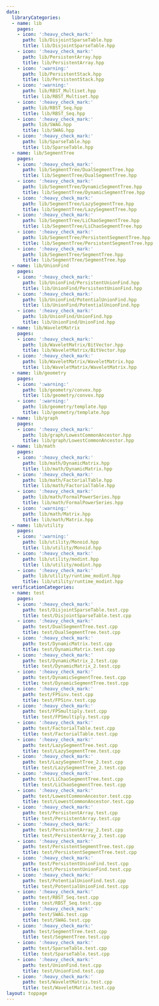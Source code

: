 ```yaml
---
data:
  libraryCategories:
  - name: lib
    pages:
    - icon: ':heavy_check_mark:'
      path: lib/DisjointSparseTable.hpp
      title: lib/DisjointSparseTable.hpp
    - icon: ':heavy_check_mark:'
      path: lib/PersistentArray.hpp
      title: lib/PersistentArray.hpp
    - icon: ':warning:'
      path: lib/PersistentStack.hpp
      title: lib/PersistentStack.hpp
    - icon: ':warning:'
      path: lib/RBST_Multiset.hpp
      title: lib/RBST_Multiset.hpp
    - icon: ':heavy_check_mark:'
      path: lib/RBST_Seq.hpp
      title: lib/RBST_Seq.hpp
    - icon: ':heavy_check_mark:'
      path: lib/SWAG.hpp
      title: lib/SWAG.hpp
    - icon: ':heavy_check_mark:'
      path: lib/SparseTable.hpp
      title: lib/SparseTable.hpp
  - name: lib/SegmentTree
    pages:
    - icon: ':heavy_check_mark:'
      path: lib/SegmentTree/DualSegmentTree.hpp
      title: lib/SegmentTree/DualSegmentTree.hpp
    - icon: ':heavy_check_mark:'
      path: lib/SegmentTree/DynamicSegmentTree.hpp
      title: lib/SegmentTree/DynamicSegmentTree.hpp
    - icon: ':heavy_check_mark:'
      path: lib/SegmentTree/LazySegmentTree.hpp
      title: lib/SegmentTree/LazySegmentTree.hpp
    - icon: ':heavy_check_mark:'
      path: lib/SegmentTree/LiChaoSegmentTree.hpp
      title: lib/SegmentTree/LiChaoSegmentTree.hpp
    - icon: ':heavy_check_mark:'
      path: lib/SegmentTree/PersistentSegmentTree.hpp
      title: lib/SegmentTree/PersistentSegmentTree.hpp
    - icon: ':heavy_check_mark:'
      path: lib/SegmentTree/SegmentTree.hpp
      title: lib/SegmentTree/SegmentTree.hpp
  - name: lib/UnionFind
    pages:
    - icon: ':heavy_check_mark:'
      path: lib/UnionFind/PersistentUnionFind.hpp
      title: lib/UnionFind/PersistentUnionFind.hpp
    - icon: ':heavy_check_mark:'
      path: lib/UnionFind/PotentialUnionFind.hpp
      title: lib/UnionFind/PotentialUnionFind.hpp
    - icon: ':heavy_check_mark:'
      path: lib/UnionFind/UnionFind.hpp
      title: lib/UnionFind/UnionFind.hpp
  - name: lib/WaveletMatrix
    pages:
    - icon: ':heavy_check_mark:'
      path: lib/WaveletMatrix/BitVector.hpp
      title: lib/WaveletMatrix/BitVector.hpp
    - icon: ':heavy_check_mark:'
      path: lib/WaveletMatrix/WaveletMatrix.hpp
      title: lib/WaveletMatrix/WaveletMatrix.hpp
  - name: lib/geometry
    pages:
    - icon: ':warning:'
      path: lib/geometry/convex.hpp
      title: lib/geometry/convex.hpp
    - icon: ':warning:'
      path: lib/geometry/template.hpp
      title: lib/geometry/template.hpp
  - name: lib/graph
    pages:
    - icon: ':heavy_check_mark:'
      path: lib/graph/LowestCommonAncestor.hpp
      title: lib/graph/LowestCommonAncestor.hpp
  - name: lib/math
    pages:
    - icon: ':heavy_check_mark:'
      path: lib/math/DynamicMatrix.hpp
      title: lib/math/DynamicMatrix.hpp
    - icon: ':heavy_check_mark:'
      path: lib/math/FactorialTable.hpp
      title: lib/math/FactorialTable.hpp
    - icon: ':heavy_check_mark:'
      path: lib/math/FormalPowerSeries.hpp
      title: lib/math/FormalPowerSeries.hpp
    - icon: ':warning:'
      path: lib/math/Matrix.hpp
      title: lib/math/Matrix.hpp
  - name: lib/utility
    pages:
    - icon: ':warning:'
      path: lib/utility/Monoid.hpp
      title: lib/utility/Monoid.hpp
    - icon: ':heavy_check_mark:'
      path: lib/utility/modint.hpp
      title: lib/utility/modint.hpp
    - icon: ':heavy_check_mark:'
      path: lib/utility/runtime_modint.hpp
      title: lib/utility/runtime_modint.hpp
  verificationCategories:
  - name: test
    pages:
    - icon: ':heavy_check_mark:'
      path: test/DisjointSparseTable.test.cpp
      title: test/DisjointSparseTable.test.cpp
    - icon: ':heavy_check_mark:'
      path: test/DualSegmentTree.test.cpp
      title: test/DualSegmentTree.test.cpp
    - icon: ':heavy_check_mark:'
      path: test/DynamicMatrix.test.cpp
      title: test/DynamicMatrix.test.cpp
    - icon: ':heavy_check_mark:'
      path: test/DynamicMatrix_2.test.cpp
      title: test/DynamicMatrix_2.test.cpp
    - icon: ':heavy_check_mark:'
      path: test/DynamicSegmentTree.test.cpp
      title: test/DynamicSegmentTree.test.cpp
    - icon: ':heavy_check_mark:'
      path: test/FPSinv.test.cpp
      title: test/FPSinv.test.cpp
    - icon: ':heavy_check_mark:'
      path: test/FPSmultiply.test.cpp
      title: test/FPSmultiply.test.cpp
    - icon: ':heavy_check_mark:'
      path: test/FactorialTable.test.cpp
      title: test/FactorialTable.test.cpp
    - icon: ':heavy_check_mark:'
      path: test/LazySegmentTree.test.cpp
      title: test/LazySegmentTree.test.cpp
    - icon: ':heavy_check_mark:'
      path: test/LazySegmentTree_2.test.cpp
      title: test/LazySegmentTree_2.test.cpp
    - icon: ':heavy_check_mark:'
      path: test/LiChaoSegmentTree.test.cpp
      title: test/LiChaoSegmentTree.test.cpp
    - icon: ':heavy_check_mark:'
      path: test/LowestCommonAncestor.test.cpp
      title: test/LowestCommonAncestor.test.cpp
    - icon: ':heavy_check_mark:'
      path: test/PersistentArray.test.cpp
      title: test/PersistentArray.test.cpp
    - icon: ':heavy_check_mark:'
      path: test/PersistentArray_2.test.cpp
      title: test/PersistentArray_2.test.cpp
    - icon: ':heavy_check_mark:'
      path: test/PersistentSegmentTree.test.cpp
      title: test/PersistentSegmentTree.test.cpp
    - icon: ':heavy_check_mark:'
      path: test/PersistentUnionFind.test.cpp
      title: test/PersistentUnionFind.test.cpp
    - icon: ':heavy_check_mark:'
      path: test/PotentialUnionFind.test.cpp
      title: test/PotentialUnionFind.test.cpp
    - icon: ':heavy_check_mark:'
      path: test/RBST_Seq.test.cpp
      title: test/RBST_Seq.test.cpp
    - icon: ':heavy_check_mark:'
      path: test/SWAG.test.cpp
      title: test/SWAG.test.cpp
    - icon: ':heavy_check_mark:'
      path: test/SegmentTree.test.cpp
      title: test/SegmentTree.test.cpp
    - icon: ':heavy_check_mark:'
      path: test/SparseTable.test.cpp
      title: test/SparseTable.test.cpp
    - icon: ':heavy_check_mark:'
      path: test/UnionFind.test.cpp
      title: test/UnionFind.test.cpp
    - icon: ':heavy_check_mark:'
      path: test/WaveletMatrix.test.cpp
      title: test/WaveletMatrix.test.cpp
layout: toppage
---
```

